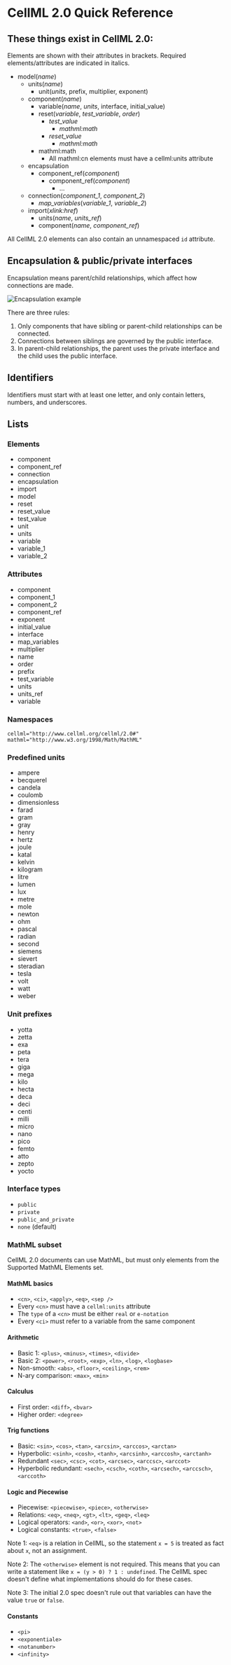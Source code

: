 # CellML 2.0 Quick Reference

## These things exist in CellML 2.0:

Elements are shown with their attributes in brackets.
Required elements/attributes are indicated in italics.

- model(*name*)
  - units(*name*)
    - unit(*units*, prefix, multiplier, exponent)
  - component(*name*)
    - variable(*name*, *units*, interface, initial_value)
    - reset(*variable*, *test_variable*, *order*)
      - *test_value*
        - *mathml:math*
      - *reset_value*
        - *mathml:math*
    - mathml:math
      - All mathml:cn elements must have a cellml:units attribute
  - encapsulation
    - component_ref(*component*)
      - component_ref(*component*)
        - ...
  - connection(*component_1*, *component_2*)
    - *map_variables*(*variable_1*, *variable_2*)
  - import(*xlink:href*)
    - units(*name*, *units_ref*)
    - component(*name*, *component_ref*)

All CellML 2.0 elements can also contain an unnamespaced `id` attribute.
  
## Encapsulation & public/private interfaces

Encapsulation means parent/child relationships, which affect how connections are made.

![Encapsulation example](encapsulation.svg)

There are three rules:

1. Only components that have sibling or parent-child relationships can be connected.
2. Connections between siblings are governed by the public interface.
3. In parent-child relationships, the parent uses the private interface and the child uses the public interface.

## Identifiers

Identifiers must start with at least one letter, and only contain letters, numbers, and underscores.

## Lists

### Elements

- component
- component_ref
- connection
- encapsulation
- import
- model
- reset
- reset_value
- test_value
- unit
- units
- variable
- variable_1
- variable_2

### Attributes

- component
- component_1
- component_2
- component_ref
- exponent
- initial_value
- interface
- map_variables
- multiplier
- name
- order
- prefix
- test_variable
- units
- units_ref
- variable

### Namespaces

```
cellml="http://www.cellml.org/cellml/2.0#"
mathml="http://www.w3.org/1998/Math/MathML"
```

### Predefined units

- ampere
- becquerel
- candela
- coulomb
- dimensionless
- farad
- gram
- gray
- henry
- hertz
- joule
- katal
- kelvin
- kilogram
- litre
- lumen
- lux
- metre
- mole
- newton
- ohm
- pascal
- radian
- second
- siemens
- sievert
- steradian
- tesla
- volt
- watt
- weber

### Unit prefixes

- yotta
- zetta
- exa
- peta
- tera
- giga
- mega
- kilo
- hecta
- deca
- deci
- centi
- milli
- micro
- nano
- pico
- femto
- atto
- zepto
- yocto

### Interface types

- `public`
- `private`
- `public_and_private`
- `none` (default)

### MathML subset

CellML 2.0 documents can use MathML, but must only elements from the Supported MathML Elements set.

#### MathML basics

- `<cn>`, `<ci>`, `<apply>`, `<eq>`, `<sep />`
- Every `<cn>` must have a `cellml:units` attribute
- The `type` of a `<cn>` must be either `real` or `e-notation`
- Every `<ci>` must refer to a variable from the same component

#### Arithmetic

- Basic 1: `<plus>`, `<minus>`, `<times>`, `<divide>`
- Basic 2: `<power>`, `<root>`, `<exp>`, `<ln>`, `<log>`, `<logbase>`
- Non-smooth: `<abs>`, `<floor>`, `<ceiling>`, `<rem>`
- N-ary comparison: `<max>`, `<min>`

#### Calculus

- First order: `<diff>`, `<bvar>`
- Higher order: `<degree>`

#### Trig functions

- Basic: `<sin>`, `<cos>`, `<tan>`, `<arcsin>`, `<arccos>`, `<arctan>`
- Hyperbolic: `<sinh>`, `<cosh>`, `<tanh>`, `<arcsinh>`, `<arccosh>`, `<arctanh>`
- Redundant `<sec>`, `<csc>`, `<cot>`, `<arcsec>`, `<arccsc>`, `<arccot>`
- Hyperbolic redundant: `<sech>`, `<csch>`, `<coth>`, `<arcsech>`, `<arccsch>`, `<arccoth>`

#### Logic and Piecewise

- Piecewise: `<piecewise>`, `<piece>`, `<otherwise>`
- Relations: `<eq>`, `<neq>`, `<gt>`, `<lt>`, `<geq>`, `<leq>`
- Logical operators: `<and>`, `<or>`, `<xor>`, `<not>`
- Logical constants: `<true>`, `<false>`

Note 1: `<eq>` is a relation in CellML, so the statement `x = 5` is treated as fact about `x`, not an assignment.

Note 2: The `<otherwise>` element is not required.
This means that you can write a statement like `x = (y > 0) ? 1 : undefined`.
The CellML spec doesn't define what implementations should do for these cases.

Note 3: The initial 2.0 spec doesn't rule out that variables can have the value `true` or `false`.

#### Constants

- `<pi>`
- `<exponentiale>`
- `<notanumber>`
- `<infinity>`


